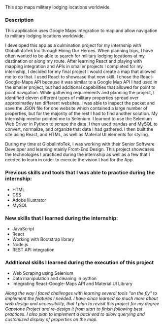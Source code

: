 This app maps military lodging locations worldwide.

### Description

This application uses Google Maps integration to map and allow navigation to military lodging locations worldwide.  

I developed this app as a culmination project for my internship with GlobalInfoTek Inc through Hiring Our Heroes. When planning trips, I have often wanted to be able to search for military lodging locations at my destination or along my route.  After learning React and playing with mapping integration and APIs in smaller projects I completed for my internship, I decided for my final project I would create a map that allowed me to do that.  I used React to showcase that new skill.  I chose the React-Google-Maps API because it was similar to a Google Map API I had used in the smaller project, but had additional capabilities that allowed for point to point navigation. While gathering requirements and planning the project, I identified eleven different types of military properties spread over approximatley ten different websites.  I was able to inspect the packet and save the JSON file for one website which contained a large number of properties, but for the majority of the rest I had to find another solution.  My internship mentor pointed me to Selenium.  I learned to use the Selenium Web Driver in Python to scrape the data.  I then used pandas and MySQL to convert, normalize, and organize that data I had gathered. I then built the site using React, and HTML, as well as Material UI elements for styling. 

During my time at GlobalInfoTek, I was working with their Senior Software Developer and learning mainly Front-End Design.  This project showcases the technologies I practiced during the internship as well as a few that I needed to learn 
in order to execute the vision I had for the App.

### Previous skills and tools that I was able to practice during the internship:
- HTML
- CSS
- Adobe Illustrator
- MySQL
### New skills that I learned during the internship:
- JavaScript
- React
- Working with Bootstrap library
- Node.js
- REST API integration
### Additional skills I learned during the execution of this project
- Web Scraping using Selenium
- Data manipulation and cleaning in python
- Integrating React-Google-Maps API and Material UI Library  

*Along the way I faced challenges with learning several tools "on the fly" to implement the features I needed.  I have since learned so much more about web design and accessibility, that I plan to revisit this project for my degree Capstone Project and re-design it from start to finish following best practices.  I also plan to implement a back end to allow querying and customized display of properties on the map.*
    
